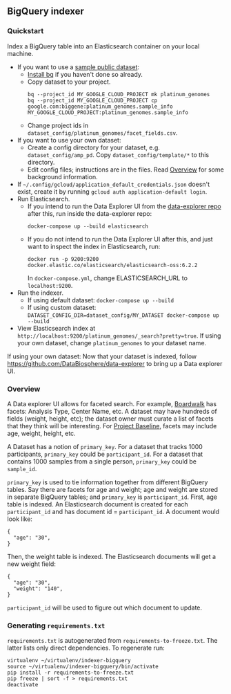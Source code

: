 ## BigQuery indexer

### Quickstart

Index a BigQuery table into an Elasticsearch container on your local machine.

* If you want to use a [sample public dataset](https://bigquery.cloud.google.com/table/google.com:biggene:platinum_genomes.sample_info):
  * [Install bq](https://cloud.google.com/bigquery/docs/bq-command-line-tool#installation)
if you haven't done so already.
  * Copy dataset to your project.
    ```
    bq --project_id MY_GOOGLE_CLOUD_PROJECT mk platinum_genomes
    bq --project_id MY_GOOGLE_CLOUD_PROJECT cp google.com:biggene:platinum_genomes.sample_info  MY_GOOGLE_CLOUD_PROJECT:platinum_genomes.sample_info
    ```
  * Change project ids in `dataset_config/platinum_genomes/facet_fields.csv`.
* If you want to use your own dataset:
  * Create a config directory for your dataset, e.g. `dataset_config/amp_pd`.
  Copy `dataset_config/template/*` to this directory.
  * Edit config files; instructions are in the files. Read
  [Overview](https://github.com/DataBiosphere/data-explorer-indexers/tree/master/bigquery#overview)
  for some background information.
* If `~/.config/gcloud/application_default_credentials.json` doesn't exist, create it by running `gcloud auth application-default login`.
* Run Elasticsearch.
  * If you intend to run the Data Explorer UI from the [data-explorer repo](https://github.com/DataBiosphere/data-explorer/)
    after this, run inside the data-explorer repo:
    ```
    docker-compose up --build elasticsearch
    ```
  * If you do not intend to run the Data Explorer UI after this, and just want
    to inspect the index in Elasticsearch, run:
    ```
    docker run -p 9200:9200 docker.elastic.co/elasticsearch/elasticsearch-oss:6.2.2
    ```
    In `docker-compose.yml`, change ELASTICSEARCH_URL to `localhost:9200`.
* Run the indexer.
  * If using default dataset: `docker-compose up --build`
  * If using custom dataset: `DATASET_CONFIG_DIR=dataset_config/MY_DATASET docker-compose up --build`
* View Elasticsearch index at
 `http://localhost:9200/platinum_genomes/_search?pretty=true`. If using your
 own dataset, change `platinum_genomes` to your dataset name.

If using your own dataset: Now that your dataset is indexed, follow
https://github.com/DataBiosphere/data-explorer to bring up a Data explorer UI.

### Overview

A Data explorer UI allows for faceted search. For example,
[Boardwalk](https://ucsc-cgp.org/boardwalk) has facets: Analysis Type, Center
Name, etc. A dataset may have hundreds of fields (weight, height, etc); the
dataset owner must curate a list of facets that they think will be interesting.
For [Project Baseline](https://www.projectbaseline.com/), facets may include
age, weight, height, etc.

A Dataset has a notion of `primary_key`. For a dataset that tracks 1000
participants, `primary_key` could be `participant_id`. For a dataset that
contains 1000 samples from a single person, `primary_key` could be `sample_id`.

`primary_key` is used to tie information together from different BigQuery
tables. Say there are facets for age and weight; age and weight are
stored in separate BigQuery tables; and `primary_key` is `participant_id`.
First, age table is indexed. An Elasticsearch document is created for each
`participant_id` and has document id = `participant_id`. A document would look
like:

```
{
  "age": "30",
}
```

Then, the weight table is indexed. The Elasticsearch documents will get a new
weight field:

```
{
  "age": "30",
  "weight": "140",
}
```

`participant_id` will be used to figure out which document to update.

### Generating `requirements.txt`

`requirements.txt` is autogenerated from `requirements-to-freeze.txt`. The
latter lists only direct dependencies. To regenerate run:

```
virtualenv ~/virtualenv/indexer-bigquery
source ~/virtualenv/indexer-bigquery/bin/activate
pip install -r requirements-to-freeze.txt
pip freeze | sort -f > requirements.txt
deactivate
```
